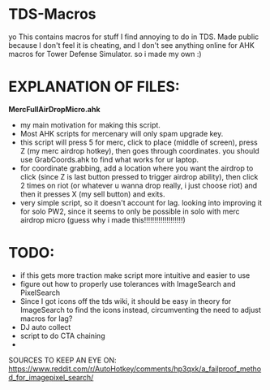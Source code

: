 # TDS-Macros
yo
This contains macros for stuff I find annoying to do in TDS. Made public because I don't feel it is cheating, and I don't see anything online for AHK macros for Tower Defense Simulator. so i made my own :)


# EXPLANATION OF FILES:
**MercFullAirDropMicro.ahk**
- my main motivation for making this script.
- Most AHK scripts for mercenary will only spam upgrade key.
- this script will press 5 for merc, click to place (middle of screen), press Z (my merc airdrop hotkey), then goes through coordinates. you should use GrabCoords.ahk to find what works for ur laptop.
- for coordinate grabbing, add a location where you want the airdrop to click (since Z is last button pressed to trigger airdrop ability), then click 2 times on riot (or whatever u wanna drop really, i just choose riot) and then it presses X (my sell button) and exits.
- very simple script, so it doesn't account for lag. looking into improving it for solo PW2, since it seems to only be possible in solo with merc airdrop micro (guess why i made this!!!!!!!!!!!!!!!!!!!)

# TODO:
- if this gets more traction make script more intuitive and easier to use
- figure out how to properly use tolerances with ImageSearch and PixelSearch
- Since I got icons off the tds wiki, it should be easy in theory for ImageSearch to find the icons instead, circumventing the need to adjust macros for lag?
- DJ auto collect
- script to do CTA chaining
- 




SOURCES TO KEEP AN EYE ON:
https://www.reddit.com/r/AutoHotkey/comments/hp3qxk/a_failproof_method_for_imagepixel_search/
